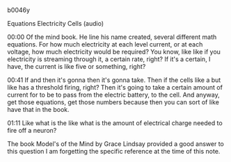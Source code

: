 b0046y

Equations Electricity Cells (audio)

00:00
Of the mind book. He line his name created, several different math equations. For how much electricity at each level current, or at each voltage, how much electricity would be required? You know, like like if you electricity is streaming through it, a certain rate, right? If it's a certain, I have, the current is like five or something, right?

00:41
If and then it's gonna then it's gonna take. Then if the cells like a but like has a threshold firing, right? Then it's going to take a certain amount of current for to be to pass from the electric battery, to the cell. And anyway, get those equations, get those numbers because then you can sort of like have that in the book.

01:11
Like what is the like what is the amount of electrical charge needed to fire off a neuron?

The book Model's of the Mind by Grace Lindsay provided a good answer to this question I am forgetting the specific reference at the time of this note.
